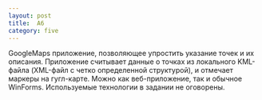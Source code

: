 ```yaml
---
layout: post
title:  A6
category: five
---
```

GoogleMaps приложение, позволяющее упростить указание точек и их описания. Приложение считывает данные о точках из локального KML-файла (XML-файл с четко определенной структурой), и отмечает маркеры на гугл-карте. 
Можно как веб-приложение, так и обычное WinForms. Используемые технологии в задании не оговорены.